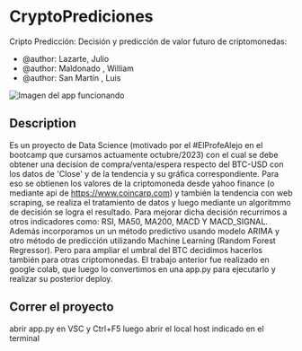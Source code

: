 # CryptoPrediciones
Cripto Predicción: Decisión y predicción de valor futuro de criptomonedas:

* @author: Lazarte, Julio
* @author: Maldonado , William
* @author: San Martín , Luis

![Imagen del app funcionando](img/img.png)

## Description
Es un proyecto de Data Science (motivado por el #ElProfeAlejo en el bootcamp que cursamos actuamente octubre/2023) con el cual se debe obtener una decisíon de compra/venta/espera respecto del BTC-USD con los datos de 'Close' y de la tendencia y su gráfica correspondiente. Para eso se obtienen los valores de la criptomoneda desde yahoo finance (o mediante api de https://www.coincarp.com) y también la tendencia con web scraping, se realiza el tratamiento de datos y luego mediante un algoritmmo de decisión se logra el resultado. Para mejorar dicha decisión recurrimos a otros indicadores como: RSI, MA50, MA200, MACD Y MACD_SIGNAL. Además incorporamos un un método predictivo usando modelo ARIMA y otro método de predicción utilizando Machine Learning (Random Forest Regressor). Pero para ampliar el umbral del BTC decidimos hacerlos también para otras criptomonedas. El trabajo anterior fue realizado en google colab, que luego lo convertimos en una app.py para ejecutarlo y realizar su posterior deploy.

## Correr el proyecto
abrir app.py en VSC  y Ctrl+F5
luego abrir el local host indicado en el terminal
